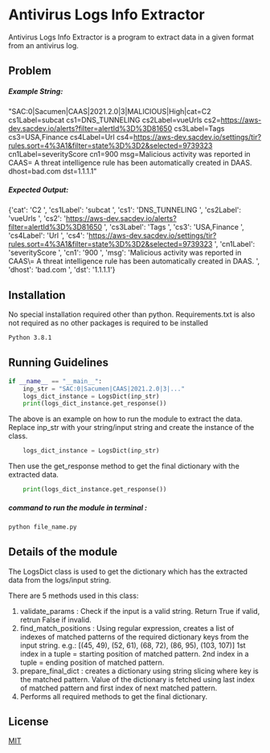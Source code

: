 # Antivirus Logs Info Extractor

Antivirus Logs Info Extractor is a program to extract data in a given format from an antivirus log.

## Problem

##### Example String:

"SAC:0|Sacumen|CAAS|2021.2.0|3|MALICIOUS|High|cat=C2
cs1Label=subcat cs1=DNS_TUNNELING cs2Label=vueUrls 
cs2=https://aws-dev.sacdev.io/alerts?filter=alertId%3D%3D81650 
cs3Label=Tags cs3=USA,Finance cs4Label=Url 
cs4=https://aws-dev.sacdev.io/settings/tir?rules.sort=4%3A1&filter=state%3D%3D2&selected=9739323 
cn1Label=severityScore cn1=900 msg=Malicious activity was reported in CAAS\= A threat intelligence rule 
has been automatically created in DAAS. dhost=bad.com dst=1.1.1.1"

##### Expected Output:

{'cat': 'C2 ', 'cs1Label': 'subcat ', 'cs1': 'DNS_TUNNELING ', 'cs2Label': 'vueUrls ', 'cs2': 'https://aws-dev.sacdev.io/alerts?filter=alertId%3D%3D81650 ', 'cs3Label': 'Tags ', 'cs3': 'USA,Finance ', 'cs4Label': 'Url ', 'cs4': 'https://aws-dev.sacdev.io/settings/tir?rules.sort=4%3A1&filter=state%3D%3D2&selected=9739323 ', 'cn1Label': 'severityScore ', 'cn1': '900 ', 'msg': 'Malicious activity was reported in CAAS\\= A threat intelligence rule has been automatically created in DAAS. ', 'dhost': 'bad.com ', 'dst': '1.1.1.1'}


## Installation

No special installation required other than python. Requirements.txt is also not required as no other packages is required to be installed

```bash
Python 3.8.1
```

## Running Guidelines

```python
if __name__ == "__main__":
    inp_str = "SAC:0|Sacumen|CAAS|2021.2.0|3|..."
    logs_dict_instance = LogsDict(inp_str)
    print(logs_dict_instance.get_response())
```

The above is an example on how to run the module to extract the data. Replace inp_str with your string/input string and create the instance of the class.
```python
    logs_dict_instance = LogsDict(inp_str)
```

Then use the get_response method to get the final dictionary with the extracted data.

```python
    print(logs_dict_instance.get_response())
```

##### command to run the module in terminal : 
```bash
python file_name.py
```

## Details of the module

The LogsDict class is used to get the dictionary which has the extracted data from the logs/input string.

There are 5 methods used in this class:

1. validate_params : Check if the input is a valid string. Return True if valid, retrun False if invalid.
2. find_match_positions : Using regular expression, creates a list of indexes of matched patterns of the required dictionary keys from the input string.
e.g.: [(45, 49), (52, 61), (68, 72), (86, 95), (103, 107)]
1st index in a tuple = starting position of matched pattern.
2nd index in a tuple = ending position of matched pattern.
3. prepare_final_dict : creates a dictionary using string slicing where key is the matched pattern. Value of the dictionary is fetched using last index of matched pattern and first index of next matched pattern.
4. Performs all required methods to get the final dictionary.


## License
[MIT](https://choosealicense.com/licenses/mit/)